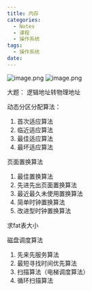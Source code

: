 ```yaml
---
title: 内存
categories:
  - Notes
  - 课程
  - 操作系统
tags:
  - 操作系统
date:
---
```

![image.png](https://cdn.jsdelivr.net/gh/zhengyangWang1/image@main/img/20240107112118.png)
![image.png](https://cdn.jsdelivr.net/gh/zhengyangWang1/image@main/img/20240107112152.png)


大题：
逻辑地址转物理地址

动态分区分配算法：
1. 首次适应算法
2. 临近适应算法
3. 最佳适应算法
4. 最坏适应算法

页面置换算法
1. 最佳置换算法
2. 先进先出页面置换算法
3. 最近最久未使用置换算法
4. 简单时钟置换算法
5. 改进型时钟置换算法

求fat表大小

磁盘调度算法
1. 先来先服务算法
2. 最短寻找时间优先算法
3. 扫描算法（电梯调度算法）
4. 循环扫描算法